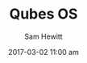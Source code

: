 ---
layout: post
author: Sam Hewitt
title: "Qubes OS"
date: "2017-03-02 11:00 am"
logo: "distro-qubes"
image: "desktop-qubes-os.png"
tags: [desktop, privacy, security]
category: [advanced]
notes:
  homepage: https://www.qubes-os.org/
  version: "4.0"
  desktops: [Xfce]
  install: graphical
  developers:
    - name: Qubes OS Team
      url: https://www.qubes-os.org/team/
---